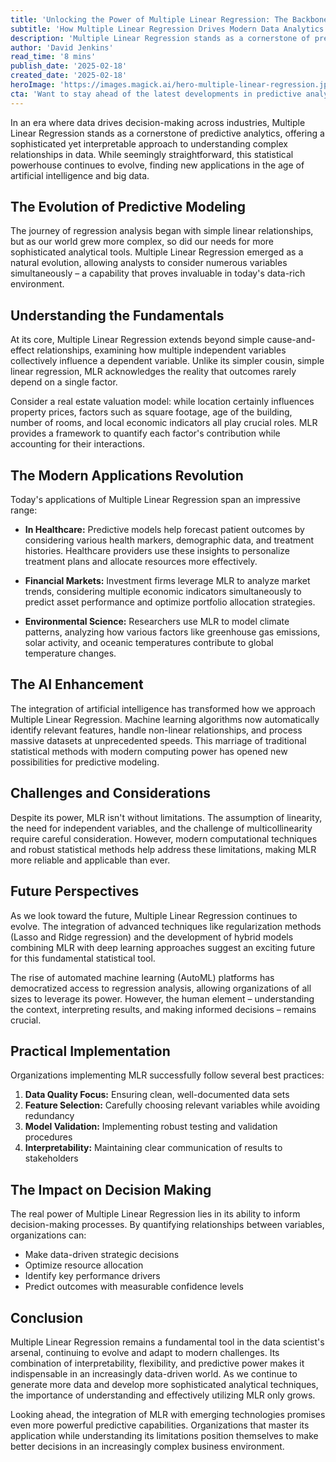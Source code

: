 ```yaml
---
title: 'Unlocking the Power of Multiple Linear Regression: The Backbone of Modern Predictive Analytics'
subtitle: 'How Multiple Linear Regression Drives Modern Data Analytics and AI'
description: 'Multiple Linear Regression stands as a cornerstone of predictive analytics, offering a sophisticated yet interpretable approach to understanding complex relationships in data. From healthcare to financial markets, discover how this statistical powerhouse continues to evolve in the age of artificial intelligence and big data.'
author: 'David Jenkins'
read_time: '8 mins'
publish_date: '2025-02-18'
created_date: '2025-02-18'
heroImage: 'https://images.magick.ai/hero-multiple-linear-regression.jpg'
cta: 'Want to stay ahead of the latest developments in predictive analytics and data science? Follow us on LinkedIn for regular insights, expert perspectives, and innovative applications of statistical methods in the real world!'
---
```


In an era where data drives decision-making across industries, Multiple Linear Regression stands as a cornerstone of predictive analytics, offering a sophisticated yet interpretable approach to understanding complex relationships in data. While seemingly straightforward, this statistical powerhouse continues to evolve, finding new applications in the age of artificial intelligence and big data.

## The Evolution of Predictive Modeling

The journey of regression analysis began with simple linear relationships, but as our world grew more complex, so did our needs for more sophisticated analytical tools. Multiple Linear Regression emerged as a natural evolution, allowing analysts to consider numerous variables simultaneously – a capability that proves invaluable in today's data-rich environment.

## Understanding the Fundamentals

At its core, Multiple Linear Regression extends beyond simple cause-and-effect relationships, examining how multiple independent variables collectively influence a dependent variable. Unlike its simpler cousin, simple linear regression, MLR acknowledges the reality that outcomes rarely depend on a single factor.

Consider a real estate valuation model: while location certainly influences property prices, factors such as square footage, age of the building, number of rooms, and local economic indicators all play crucial roles. MLR provides a framework to quantify each factor's contribution while accounting for their interactions.

## The Modern Applications Revolution

Today's applications of Multiple Linear Regression span an impressive range:

- **In Healthcare:** Predictive models help forecast patient outcomes by considering various health markers, demographic data, and treatment histories. Healthcare providers use these insights to personalize treatment plans and allocate resources more effectively.
  
- **Financial Markets:** Investment firms leverage MLR to analyze market trends, considering multiple economic indicators simultaneously to predict asset performance and optimize portfolio allocation strategies.

- **Environmental Science:** Researchers use MLR to model climate patterns, analyzing how various factors like greenhouse gas emissions, solar activity, and oceanic temperatures contribute to global temperature changes.

## The AI Enhancement

The integration of artificial intelligence has transformed how we approach Multiple Linear Regression. Machine learning algorithms now automatically identify relevant features, handle non-linear relationships, and process massive datasets at unprecedented speeds. This marriage of traditional statistical methods with modern computing power has opened new possibilities for predictive modeling.

## Challenges and Considerations

Despite its power, MLR isn't without limitations. The assumption of linearity, the need for independent variables, and the challenge of multicollinearity require careful consideration. However, modern computational techniques and robust statistical methods help address these limitations, making MLR more reliable and applicable than ever.

## Future Perspectives

As we look toward the future, Multiple Linear Regression continues to evolve. The integration of advanced techniques like regularization methods (Lasso and Ridge regression) and the development of hybrid models combining MLR with deep learning approaches suggest an exciting future for this fundamental statistical tool.

The rise of automated machine learning (AutoML) platforms has democratized access to regression analysis, allowing organizations of all sizes to leverage its power. However, the human element – understanding the context, interpreting results, and making informed decisions – remains crucial.

## Practical Implementation

Organizations implementing MLR successfully follow several best practices:

1. **Data Quality Focus:** Ensuring clean, well-documented data sets
2. **Feature Selection:** Carefully choosing relevant variables while avoiding redundancy
3. **Model Validation:** Implementing robust testing and validation procedures
4. **Interpretability:** Maintaining clear communication of results to stakeholders

## The Impact on Decision Making

The real power of Multiple Linear Regression lies in its ability to inform decision-making processes. By quantifying relationships between variables, organizations can:

- Make data-driven strategic decisions
- Optimize resource allocation
- Identify key performance drivers
- Predict outcomes with measurable confidence levels

## Conclusion

Multiple Linear Regression remains a fundamental tool in the data scientist's arsenal, continuing to evolve and adapt to modern challenges. Its combination of interpretability, flexibility, and predictive power makes it indispensable in an increasingly data-driven world. As we continue to generate more data and develop more sophisticated analytical techniques, the importance of understanding and effectively utilizing MLR only grows.

Looking ahead, the integration of MLR with emerging technologies promises even more powerful predictive capabilities. Organizations that master its application while understanding its limitations position themselves to make better decisions in an increasingly complex business environment.